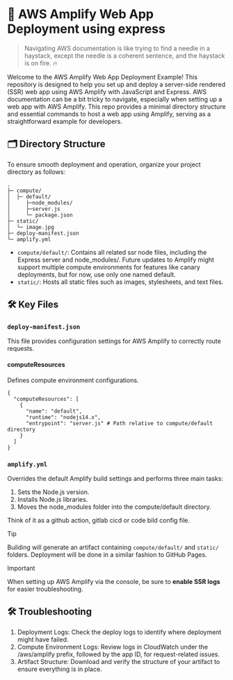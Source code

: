 # 🚀 AWS Amplify Web App Deployment using express

> Navigating AWS documentation is like trying to find a needle in a haystack, except the needle is a coherent sentence, and the haystack is on fire. 🔥

Welcome to the AWS Amplify Web App Deployment Example! This repository is designed to help you set up and deploy a server-side rendered (SSR) web app using AWS Amplify with JavaScript and Express. AWS documentation can be a bit tricky to navigate, especially when setting up a web app with AWS Amplify. This repo provides a minimal directory structure and essential commands to host a web app using Amplify, serving as a straightforward example for developers.

## 🗂 Directory Structure

To ensure smooth deployment and operation, organize your project directory as follows:

```
.
├─ compute/
│  ├─ default/
│     ├─node_modules/
│     ├─server.js
│     └─ package.json
├─ static/
│  └─ image.jpg
├─ deploy-manifest.json
└─ amplify.yml
```

* `compute/default/`: Contains all related ssr node files, including the Express server and node_modules/. Future updates to Amplify might support multiple compute environments for features like canary deployments, but for now, use only one named default.
* `static/`: Hosts all static files such as images, stylesheets, and text files.

## 🛠 Key Files

### `deploy-manifest.json`

This file provides configuration settings for AWS Amplify to correctly route requests.

#### computeResources

Defines compute environment configurations.

```{json}
{
  "computeResources": [
    {
      "name": "default",
      "runtime": "nodejs14.x",
      "entrypoint": "server.js" # Path relative to compute/default directory
    }
  ]
}
```

### `amplify.yml`

Overrides the default Amplify build settings and performs three main tasks:

1. Sets the Node.js version.
2. Installs Node.js libraries.
3. Moves the node_modules folder into the compute/default directory.

Think of it as a github action, gitlab cicd or code bild config file.

> [!TIP]
> Building will generate an artifact containing `compute/default/` and `static/` folders. Deployment will be done in a similar fashion to GitHub Pages.

> [!IMPORTANT]  
> When setting up AWS Amplify via the console, be sure to **enable SSR logs** for easier troubleshooting.

## 🛠 Troubleshooting

1. Deployment Logs: Check the deploy logs to identify where deployment might have failed.
2. Compute Environment Logs: Review logs in CloudWatch under the /aws/amplify prefix, followed by the app ID, for request-related issues.
3. Artifact Structure: Download and verify the structure of your artifact to ensure everything is in place.